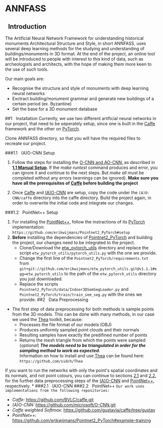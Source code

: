 # ANNFASS

## &nbsp; Introduction

The Artificial Neural Network Framework for understanding historical monuments Architectural Structure and Style, in short ANNFASS, uses several deep learning methods for the studying and understanding of buildings/monuments in 3D format. At the end of the project, an online tool will be introduced to people with interest to this kind of data, such as archeologists and architects, with the hope of making them more keen to the use of such tools.

Our main goals are:
- Recognise the structure and style of monuments with deep learning neural networks
- Exctract building/monument grammar and generate new buildings of a certain period (ex. Byzantine)
- Set the base for a 3D monument database

##1 &nbsp; Installation
Currently, we use two different artificial neural networks in our project, that need to be seperately setup, since one is built in the [Caffe](https://github.com/BVLC/caffe) framework and the other on [PyTorch](https://pytorch.org/).

Clone ANNFASS directory, so that you will have the required files to recreate our project.

###1.1 &nbsp; (A)O-CNN Setup
1. Follow the steps for installing the [O-CNN and AO-CNN](https://github.com/microsoft/O-CNN), as described in [**1.1 Manual Setup**](https://github.com/microsoft/O-CNN#11--manual-setup). If the *make runtest* command produces and error, you can ignore it and continue to the next steps. But *make all* must be completed without any errors (warnings can be ignored). **Make sure you have all the prerequisites of [Caffe](https://github.com/BVLC/caffe) before building the project**

2. Once [Caffe](https://github.com/BVLC/caffe) and [(A)O-CNN](https://github.com/microsoft/O-CNN) are setup, copy the code under the `(A)O-CNN/caffe` directory into the caffe directory. Build the project again, in order to overwrite the initial code and integrate our changes.

###1.2 &nbsp; PointNet++ Setup
1. For installing the [PointNet++](https://github.com/charlesq34/pointnet2), follow the instractions of its [PyTorch](https://pytorch.org/) implementation: `https://github.com/erikwijmans/Pointnet2_PyTorch#setup`
2. **Before** installing the dependencies of [Pointnet2_PyTorch](https://github.com/erikwijmans/Pointnet2_PyTorch) and building the project, our changes need to be integrated to the project.
   - Clone/Download the [etw_pytorch_utils](https://github.com/erikwijmans/etw_pytorch_utils) directory and replace the script `etw_pytorch_utils/pytorch_utils.py` with the one we provide.
   - Change the first line of the `Pointnet2_PyTorch/requirements.txt` from `git+git://github.com/erikwijmans/etw_pytorch_utils.git@v1.1.1#egg=etw_pytorch_utils` to the path of the `etw_pytorch_utils` directory you just downloaded.
   - Replace the scripts `Pointnet2_PyTorch/data/Indoor3DSemSegLoader.py` and `Pointnet2_PyTorch/train/train_sem_seg.py` with the ones we provide.
##2 &nbsp; Data Preprocessing
* The first step of data preprocessing for both methods is sample points from the 3D models. This can be done with many methods, in our case we used the [Thea](https://github.com/sidch/Thea) toolkit, because:
   - Processes the file format of our models (OBJ)
   - Produces uniformly sampled point clouds and their normals
   - Resulting samples have exactly the predifined number of points
   - Returns the mesh triangle from which the points were sampled (_optional_)
***The models need to be triangulated in order for the sampling method to work as expected.***   
Information on how to install and use [Thea](https://github.com/sidch/Thea) can be found here: `https://github.com/sidch/Thea`

If you want to run the networks with only the point's spatial coordinates and its normals, and not point colours, you can continue to sections [2.1](https://github.com/migari01/ANNFASS###21--aocnn) and [2.2](https://github.com/migari01/ANNFASS###22--pointnet++), for the further data preprocessing steps of the [(A)O-CNN](https://github.com/microsoft/O-CNN) and [PointNet++](https://github.com/charlesq34/pointnet2), respectively.
*
###2.1 &nbsp; (A)O-CNN
###2.2 &nbsp; PointNet++
`Our work uses implementations from the following repositories:`

* _Caffe:_ https://github.com/BVLC/caffe.git
* _(A)O-CNN:_ https://github.com/microsoft/O-CNN.git
* _Caffe weighted Softmax:_ https://github.com/gustavla/caffe/tree/gustav
* _PointNet++:_ https://github.com/erikwijmans/Pointnet2_PyTorch#example-training
